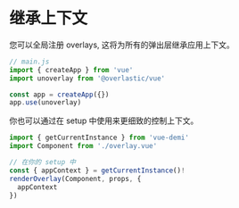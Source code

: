 # 继承上下文

您可以全局注册 overlays, 这将为所有的弹出层继承应用上下文。

```ts
// main.js
import { createApp } from 'vue'
import unoverlay from '@overlastic/vue'

const app = createApp({})
app.use(unoverlay)
```

你也可以通过在 setup 中使用来更细致的控制上下文。

```ts
import { getCurrentInstance } from 'vue-demi'
import Component from './overlay.vue'

// 在你的 setup 中
const { appContext } = getCurrentInstance()!
renderOverlay(Component, props, {
  appContext
})
```
